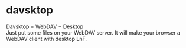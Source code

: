 davsktop
========

Davsktop = WebDAV + Desktop  
Just put some files on your WebDAV server. It will make your browser a WebDAV client with desktop LnF.
